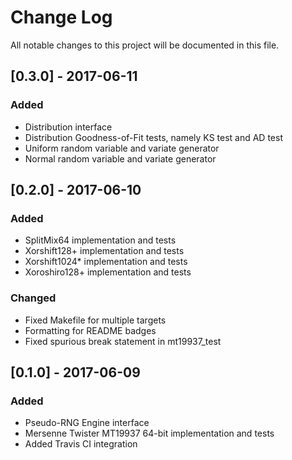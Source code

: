 # Change Log

All notable changes to this project will be documented in this file.

## [0.3.0] - 2017-06-11
### Added
- Distribution interface
- Distribution Goodness-of-Fit tests, namely KS test and AD test
- Uniform random variable and variate generator
- Normal random variable and variate generator

## [0.2.0] - 2017-06-10
### Added
- SplitMix64 implementation and tests
- Xorshift128+ implementation and tests
- Xorshift1024* implementation and tests
- Xoroshiro128+ implementation and tests

### Changed
- Fixed Makefile for multiple targets
- Formatting for README badges
- Fixed spurious break statement in mt19937_test

## [0.1.0] - 2017-06-09
### Added
- Pseudo-RNG Engine interface
- Mersenne Twister MT19937 64-bit implementation and tests
- Added Travis CI integration
